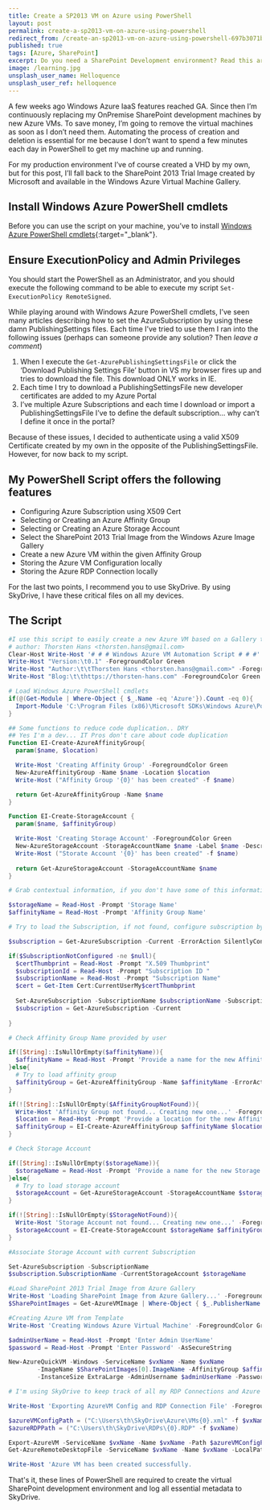 ```yaml
---
title: Create a SP2013 VM on Azure using PowerShell
layout: post
permalink: create-a-sp2013-vm-on-azure-using-powershell
redirect_from: /create-an-sp2013-vm-on-azure-using-powershell-697b3071bce2
published: true
tags: [Azure, SharePoint]
excerpt: Do you need a SharePoint Development environment? Read this article and learn how to spin it up in Azure using PoSh.
image: /learning.jpg
unsplash_user_name: Helloquence
unsplash_user_ref: helloquence
---
```


A few weeks ago Windows Azure IaaS features reached GA. Since then I’m continuously replacing my OnPremise SharePoint development machines by new Azure VMs. To save money, I’m going to remove the virtual machines as soon as I don’t need them. Automating the process of creation and deletion is essential for me because I don’t want to spend a few minutes each day in PowerShell to get my machine up and running.

For my production environment I’ve of course created a VHD by my own, but for this post, I’ll fall back to the SharePoint 2013 Trial Image created by Microsoft and available in the Windows Azure Virtual Machine Gallery.

## Install Windows Azure PowerShell cmdlets

Before you can use the script on your machine, you’ve to install [Windows Azure PowerShell cmdlets](https://www.windowsazure.com/en-us/manage/downloads/){:target="_blank"}.

## Ensure ExecutionPolicy and Admin Privileges

You should start the PowerShell as an Administrator, and you should execute the following command to be able to execute my script `Set-ExecutionPolicy RemoteSigned`.

While playing around with Windows Azure PowerShell cmdlets, I’ve seen many articles describing how to set the AzureSubscription by using these damn PublishingSettings files. Each time I’ve tried to use them I ran into the following issues (perhaps can someone provide any solution? Then *leave a comment*)

1. When I execute the `Get-AzurePublishingSettingsFile` or click the ‘Download Publishing Settings File’ button in VS my browser fires up and tries to download the file. This download ONLY works in IE.
2. Each time I try to download a PublishingSettingsFile new developer certificates are added to my Azure Portal
3. I’ve multiple Azure Subscriptions and each time I download or import a PublishingSettingsFile I’ve to define the default subscription... why can’t I define it once in the portal?

Because of these issues, I decided to authenticate using a valid X509 Certificate created by my own in the opposite of the PublishingSettingsFile. However, for now back to my script.

## My PowerShell Script offers the following features

- Configuring Azure Subscription using X509 Cert
- Selecting or Creating an Azure Affinity Group
- Selecting or Creating an Azure Storage Account
- Select the SharePoint 2013 Trial Image from the Windows Azure Image Gallery
- Create a new Azure VM within the given Affinity Group
- Storing the Azure VM Configuration locally
- Storing the Azure RDP Connection locally

For the last two points, I recommend you to use SkyDrive. By using SkyDrive, I have these critical files on all my devices.

## The Script

```powershell
#I use this script to easily create a new Azure VM based on a Gallery template
# author: Thorsten Hans <thorsten.hans@gmail.com>
Clear-Host Write-Host '# # # Windows Azure VM Automation Script # # #' -ForegroundColor Green
Write-Host "Version:\t0.1" -ForegroundColor Green
Write-Host "Author:\t\tThorsten Hans <thorsten.hans@gmail.com>" -ForegroundColor Green
Write-Host "Blog:\t\thttps://thorsten-hans.com" -ForegroundColor Green

# Load Windows Azure PowerShell cmdlets
if(@(Get-Module | Where-Object { $_.Name -eq 'Azure'}).Count -eq 0){
  Import-Module 'C:\Program Files (x86)\Microsoft SDKs\Windows Azure\PowerShell\Azure\Azure.psd1'
}

## Some functions to reduce code duplication.. DRY 
## Yes I'm a dev... IT Pros don't care about code duplication 
Function EI-Create-AzureAffinityGroup{
  param($name, $location)

  Write-Host 'Creating Affinity Group' -ForegroundColor Green
  New-AzureAffinityGroup -Name $name -Location $location
  Write-Host ("Affinity Group '{0}' has been created" -f $name)

  return Get-AzureAffinityGroup -Name $name
}

Function EI-Create-StorageAccount { 
  param($name, $affinityGroup)

  Write-Host 'Creating Storage Account' -ForegroundColor Green
  New-AzureStorageAccount -StorageAccountName $name -Label $name -Description $name -AffinityGroup $affinityGroup.Name
  Write-Host ("Storate Account '{0}' has been created" -f $name)
  
  return Get-AzureStorageAccount -StorageAccountName $name
}

# Grab contextual information, if you don't have some of this information, leave it blank

$storageName = Read-Host -Prompt 'Storage Name'
$affinityName = Read-Host -Prompt 'Affinity Group Name'

# Try to load the Subscription, if not found, configure subscription by using X.509 Cert`

$subscription = Get-AzureSubscription -Current -ErrorAction SilentlyContinue -ErrorVariable SubscriptionNotConfigured

if($SubscriptionNotConfigured -ne $null){
  $certThumbprint = Read-Host -Prompt "X.509 Thumbprint"
  $subscriptionId = Read-Host -Prompt "Subscription ID "
  $subscriptionName = Read-Host -Prompt "Subscription Name"
  $cert = Get-Item Cert:CurrentUserMy$certThumbprint 
  
  Set-AzureSubscription -SubscriptionName $subscriptionName -SubscriptionId $subscriptionId -Certificate $cert
  $subscription = Get-AzureSubscription -Current
  
}

# Check Affinity Group Name provided by user

if([String]::IsNullOrEmpty($affinityName)){
  $affinityName = Read-Host -Prompt 'Provide a name for the new Affinity Group'
}else{
  # Try to load affinity group
  $affinityGroup = Get-AzureAffinityGroup -Name $affinityName -ErrorAction SilentlyContinue -ErrorVariable AffinityGroupNotFound
}

if(![String]::IsNullOrEmpty($AffinityGroupNotFound)){
  Write-Host 'Affinity Group not found... Creating new one...' -ForegroundColor Yellow
  $location = Read-Host -Prompt 'Provide a location for the new Affinity Group'
  $affinityGroup = EI-Create-AzureAffinityGroup $affinityName $location
}

# Check Storage Account

if([String]::IsNullOrEmpty($storageName)){
  $storageName = Read-Host -Prompt 'Provide a name for the new Storage Account'
}else{
  # Try to load storage account
  $storageAccount = Get-AzureStorageAccount -StorageAccountName $storageName -ErrorAction SilentlyContinue -ErrorVariable StorageNotFound
}

if(![String]::IsNullOrEmpty($StorageNotFound)){
  Write-Host 'Storage Account not found... Creating new one...' -ForegroundColor Yellow
  $storageAccount = EI-Create-StorageAccount $storageName $affinityGroup
}

#Associate Storage Account with current Subscription

Set-AzureSubscription -SubscriptionName 
$subscription.SubscriptionName -CurrentStorageAccount $storageName

#Load SharePoint 2013 Trial Image from Azure Gallery
Write-Host 'Loading SharePoint Image from Azure Gallery...' -ForegroundColor Green
$SharePointImages = Get-AzureVMImage | Where-Object { $_.PublisherName -eq 'Microsoft SharePoint Group'}

#Creating Azure VM from Template 
Write-Host 'Creating Windows Azure Virtual Machine' -ForegroundColor Green $vxName = Read-Host -Prompt 'Enter virtual machine name' 

$adminUserName = Read-Host -Prompt 'Enter Admin UserName'
$password = Read-Host -Prompt 'Enter Password' -AsSecureString

New-AzureQuickVM -Windows -ServiceName $vxName -Name $vxName 
        -ImageName $SharePointImages[0].ImageName -AffinityGroup $affinityGroup.Name 
        -InstanceSize ExtraLarge -AdminUsername $adminUserName -Password $password

# I'm using SkyDrive to keep track of all my RDP Connections and Azure VM Configurations...

Write-Host 'Exporting AzureVM Config and RDP Connection File' -ForegroundColor Green

$azureVMConfigPath = ("C:\Users\th\SkyDrive\Azure\VMs{0}.xml" -f $vxName) 
$azureRDPPath = ("C:\Users\th\SkyDrive\RDPs\{0}.RDP" -f $vxName)

Export-AzureVM -ServiceName $vxName -Name $vxName -Path $azureVMConfigPath 
Get-AzureRemoteDesktopFile -ServiceName $vxName -Name $vxName -LocalPath $azureRDPPath

Write-Host 'Azure VM has been created successfully.

```

That's it, these lines of PowerShell are required to create the virtual SharePoint development environment and log all essential metadata to SkyDrive.


